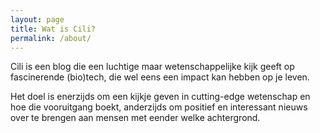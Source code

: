 ```yaml
---
layout: page
title: Wat is Cili?
permalink: /about/
---
```


Cili is een blog die een luchtige maar wetenschappelijke kijk geeft op fascinerende (bio)tech, die wel eens een impact kan hebben op je leven. 

Het doel is enerzijds om een kijkje geven in cutting-edge wetenschap en hoe die vooruitgang boekt, anderzijds om positief en interessant nieuws over te brengen aan mensen met eender welke achtergrond.
